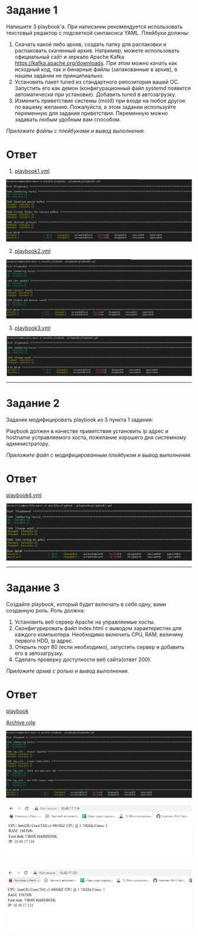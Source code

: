 # Задание 1

Напишите 3 playbook'a. При написании рекомендуется использовать текстовый редактор с подсветкой синтаксиса YAML. Плейбуки должны:

1. Скачать какой либо архив, создать папку для распаковки и распаковать скаченный архив. Например, можете использовать официальный сайт и зеркало Apache Kafka <https://kafka.apache.org/downloads>. При этом можно качать как исходный код, так и бинарные файлы (запакованные в архив), в нашем задании не принципиально.
2. Установить пакет tuned из стандартного репозитория вашей ОС. Запустить его как демон (конфигурационный файл systemd появится автоматически при установке). Добавить tuned в автозагрузку.
3. Изменить приветствие системы (motd) при входе на любое другое по вашему желанию. Пожалуйста, в этом задании используйте переменную для задания приветствия. Переменную можно задавать любым удобным вам способом.

*Приложите файлы с плейбуками и вывод выполнения.*

# Ответ

1. [playbook1.yml](playbook1.yml)  

![pic1](1.PNG)  

2. [playbook2.yml](playbook2.yml)

![pic2](2.PNG)  

3. [playbook3.yml](playbook3.yml)

![pic3](3.PNG)

---

# Задание 2  

Задание модифицировать playbook из 3 пункта 1 задания:  

Playbook должен в качестве приветствия установить ip адрес и hostname усправляемого хоста, пожелание хорошего дня системному администратору.  

*Приложите файл с модифицированным плейбуком и вывод выполнения.*  

# Ответ  

[playbook4.yml](playbook4.yml)  

![pic4](4.PNG)

---

# Задание 3

Создайте playbook, который будет включать в себя одну, вами созданную роль. Роль должна:

1. Установить веб сервер Apache на управляемые хосты.
2. Сконфигурировать файл index.html c выводом характеристик для каждого компьютера. Необходимо включить CPU, RAM, величину первого HDD, ip адрес.
3. Открыть порт 80 (если необходимо), запустить сервер и добавить его в автозагрузку.
4. Сделать проверку доступности веб сайта(ответ 200).

*Приложите архив с ролью и вывод выполнения.*  

# Ответ  

[playbook](playbook5.yml)

[Archive role](my_role.zip)

![pic5](5.PNG)  

![pic6](6.PNG)  

![pic7](7.PNG)
